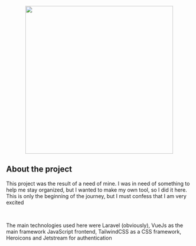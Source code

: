 <p align="center"><img src="https://i.imgur.com/uFd6mDV.jpg" width="400"></p>


## About the project

<p>
This project was the result of a need of mine. I was in need of something to help me stay organized, 
but I wanted to make my own tool, so I did it here.
This is only the beginning of the journey, but I must confess that I am very excited
</p>
<br>
<p>
The main technologies used here were Laravel (obviously), VueJs as the main framework
JavaScript frontend, TailwindCSS as a CSS framework, Heroicons and Jetstream for authentication
<p>
